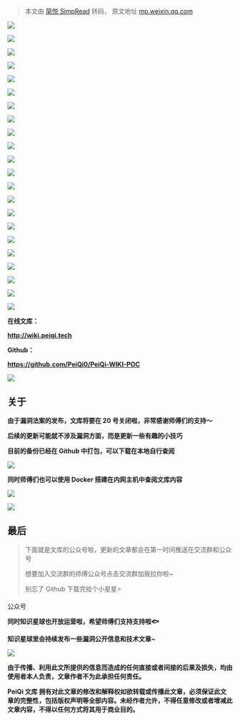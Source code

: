 > 本文由 [简悦 SimpRead](http://ksria.com/simpread/) 转码， 原文地址 [mp.weixin.qq.com](https://mp.weixin.qq.com/s/ruo5xJgMKhHCm0fMG5f-7A)

![](https://mmbiz.qpic.cn/mmbiz_gif/ibicicIH182el5PaBkbJ8nfmXVfbQx819qWWENXGA38BxibTAnuZz5ujFRic5ckEltsvWaKVRqOdVO88GrKT6I0NTTQ/640?wx_fmt=gif)

**![](https://mmbiz.qpic.cn/mmbiz_png/ibicicIH182el7f0qibYGLgIyO0zpTSeV1I6m1WibjS1ggK9xf8lYM44SK40O6uRLTOAtiaM0xYOqZicJ2oDdiaWFianIjQ/640?wx_fmt=png)**

![](https://mmbiz.qpic.cn/mmbiz_png/ibicicIH182el7yXWU296JPPicsIYhKBPkgs3pcSfkOQLQK5RoyuUjTACQZCzicssXrIAicb0R3QmQpUGCO3Jib26DHicQ/640?wx_fmt=png)

![](https://mmbiz.qpic.cn/mmbiz_png/ibicicIH182el7yXWU296JPPicsIYhKBPkgsfkibChcDmUTicqGAZicxZlDx1And64iaT9BbLyaT5ch4PxPibicnjES2YfCw/640?wx_fmt=png)

![](https://mmbiz.qpic.cn/mmbiz_png/ibicicIH182el7yXWU296JPPicsIYhKBPkgspThR1jPTriaDXLdqoB7UMWxk7WucWRNayfPa9N7fsyINXMVtRia6x3WA/640?wx_fmt=png)

![](https://mmbiz.qpic.cn/mmbiz_png/ibicicIH182el7yXWU296JPPicsIYhKBPkgsjCKYrMDWGhtPf4uvSVmFq0ibuS6ePmwRzUibrgpnVJrg0FmRTnZxxkkg/640?wx_fmt=png)

![](https://mmbiz.qpic.cn/mmbiz_png/ibicicIH182el7yXWU296JPPicsIYhKBPkgsx3ftyhvhfvVc8MecJiaree2p6klodcaUBkS35M5rOeRZWicoVzRKiapqQ/640?wx_fmt=png)

![](https://mmbiz.qpic.cn/mmbiz_png/ibicicIH182el7yXWU296JPPicsIYhKBPkgsA7WQibzHEsvicBibibyxPvwMTSkfoGzeAYnIiaNyJbL8A648b2BLxicpC9ug/640?wx_fmt=png)

![](https://mmbiz.qpic.cn/mmbiz_png/ibicicIH182el7yXWU296JPPicsIYhKBPkgspKbXCGFEzWulLb8ZzDcwSzzLM3xXHZLnXNeemFUAg6TCdIUJyiac4ww/640?wx_fmt=png)

![](https://mmbiz.qpic.cn/mmbiz_png/ibicicIH182el7yXWU296JPPicsIYhKBPkgs0Kjflb1OyfbNnuP4ZHaLZ2CmGPmOGuWJ7ictwSwKorvPdQK4MScics1g/640?wx_fmt=png)

![](https://mmbiz.qpic.cn/mmbiz_png/ibicicIH182el7yXWU296JPPicsIYhKBPkgs5pW4FiaxPoLhKRuujWWGOWVmgoPFPg70YH9RlsaFUXYuoiakahyF9ASQ/640?wx_fmt=png)

![](https://mmbiz.qpic.cn/mmbiz_png/ibicicIH182el7yXWU296JPPicsIYhKBPkgsFQ0RlwKmH3d9L3LTGs6rSJpRqy2moWnYhuc8VBE6xuticDGPwTZDw9w/640?wx_fmt=png)

![](https://mmbiz.qpic.cn/mmbiz_png/ibicicIH182el7yXWU296JPPicsIYhKBPkgsTjsO3mcpTzs06iaicMoJBichnukSXeb4sMdy87Q9J4oJCcUWop24SpGdg/640?wx_fmt=png)

![](https://mmbiz.qpic.cn/mmbiz_png/ibicicIH182el7yXWU296JPPicsIYhKBPkgs3PYLD4jBZGQG3Xofd3s4zEXrVzf0tbe8XpsiaTY79zwXaS1ibAQaPH5Q/640?wx_fmt=png)

![](https://mmbiz.qpic.cn/mmbiz_png/ibicicIH182el7yXWU296JPPicsIYhKBPkgstj80HRhhuysTJ4g1TyqYUzNNAaKA6CZhXXgaAbljamNVADUcAfUqCw/640?wx_fmt=png)

![](https://mmbiz.qpic.cn/mmbiz_png/ibicicIH182el7yXWU296JPPicsIYhKBPkgsvBa94GcKpBSaPtoLqHkPkGw09jNLCLOCzSIO5r1nQ8J0vibkajf4Txg/640?wx_fmt=png)

![](https://mmbiz.qpic.cn/mmbiz_png/ibicicIH182el7yXWU296JPPicsIYhKBPkgsrVumqmCQDxiaYSvRvHuh876Ws6eWLQ1bG7TUFslbnTtibzFDnicPDxJQg/640?wx_fmt=png)

![](https://mmbiz.qpic.cn/mmbiz_png/ibicicIH182el7yXWU296JPPicsIYhKBPkgsumEIhVXfnKCBdd7y8pybicWgjGmvMsfk6GibAjtnD7F53alKROWgpiaRQ/640?wx_fmt=png)

![](https://mmbiz.qpic.cn/mmbiz_png/ibicicIH182el7yXWU296JPPicsIYhKBPkgssMHh0QPnazDG606WKvrkNqLLfNSWdr8SGDESSz9SaXnXmiaCU4dQfqA/640?wx_fmt=png)

![](https://mmbiz.qpic.cn/mmbiz_png/ibicicIH182el7yXWU296JPPicsIYhKBPkgs0kuB1mjt1G56nK2jeJ7icnsosLAoiaSDyvOy3Pjqp4sA4iczGb6dpvMBA/640?wx_fmt=png)

![](https://mmbiz.qpic.cn/mmbiz_png/ibicicIH182el7yXWU296JPPicsIYhKBPkgsAKwMKJulLPyuIibics62wxbCFOovXHjFrRUsJDGGsGicoOIKicagD3b7Bg/640?wx_fmt=png)

![](https://mmbiz.qpic.cn/mmbiz_png/ibicicIH182el7yXWU296JPPicsIYhKBPkgsncUDSXlvAA0kEywu4IRicdGMibSQRkQygeJhPyEsiabxWgeWzutRhLIVQ/640?wx_fmt=png)

 **在线文库：**

**http://wiki.peiqi.tech**

 **Github：**

**https://github.com/PeiQi0/PeiQi-WIKI-POC**

![](https://mmbiz.qpic.cn/mmbiz_png/ibicicIH182el4cpD8uQPH24EjA7YPtyZEP33zgJyPgfbMpTJGFD7wyuvYbicc1ia7JT4O3r3E99JBicWJIvcL8U385Q/640?wx_fmt=png)

关于
--

**由于漏洞法案的发布，文库将要在 20 号关闭啦，非常感谢师傅们的支持～**

**后续的更新可能就不涉及漏洞方面，而是更新一些有趣的小技巧**

**目前的备份已经在 Github 中打包，可以下载在本地自行查阅**

![](https://mmbiz.qpic.cn/mmbiz_png/ibicicIH182el7yXWU296JPPicsIYhKBPkgsoHAc3N0O33veKmGvaJDu5fUJBl504JvtuIXlYQ8UWSvyjR8IgHRtFA/640?wx_fmt=png)

**同时师傅们也可以使用 Docker 搭建在内网主机中查阅文库内容**

![](https://mmbiz.qpic.cn/mmbiz_png/ibicicIH182el7yXWU296JPPicsIYhKBPkgsq4iacRG1lzJkzVEZ0yKt30rAaUKniaHRJcDiaJdh00GBzu1eCrImibejVw/640?wx_fmt=png)

![](https://mmbiz.qpic.cn/mmbiz_png/ibicicIH182el7yXWU296JPPicsIYhKBPkgsajVng88goSm4ia658SgGvRJJqg4erwL7eKh7MaicWZCiclZvmlKeULkcQ/640?wx_fmt=png)

最后
--

> 下面就是文库的公众号啦，更新的文章都会在第一时间推送在交流群和公众号
> 
> 想要加入交流群的师傅公众号点击交流群加我拉你啦~
> 
> 别忘了 Github 下载完给个小星星⭐

公众号

**同时知识星球也开放运营啦，希望师傅们支持支持啦🐟**

**知识星球里会持续发布一些漏洞公开信息和技术文章~**

![](https://mmbiz.qpic.cn/mmbiz_png/ibicicIH182el7iafXcY0OcGbVuXIcjiaBXZuHPQeSEAhRof2olkAM9ZghicpNv0p8rRbtNCZJL4t82g15Va8iahlCWeg/640?wx_fmt=png)

**由于传播、利用此文所提供的信息而造成的任何直接或者间接的后果及损失，均由使用者本人负责，文章作者不为此承担任何责任。**

**PeiQi 文库 拥有对此文章的修改和解释权如欲转载或传播此文章，必须保证此文章的完整性，包括版权声明等全部内容。未经作者允许，不得任意修改或者增减此文章内容，不得以任何方式将其用于商业目的。**